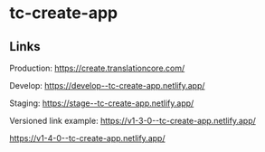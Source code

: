 # tc-create-app

## Links

Production: https://create.translationcore.com/

Develop: https://develop--tc-create-app.netlify.app/

Staging: https://stage--tc-create-app.netlify.app/

Versioned link example: https://v1-3-0--tc-create-app.netlify.app/

https://v1-4-0--tc-create-app.netlify.app/